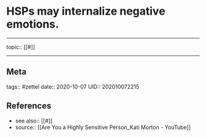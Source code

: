 # HSPs may internalize negative emotions.

---

topic:: [[#]]



---
## Meta
tags:: #zettel
date:: 2020-10-07
UID:: 202010072215
## References
- see also:: [[#]]
- source:: [[Are You a Highly Sensitive Person_Kati Morton - YouTube]]

